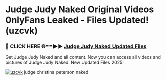 # Judge Judy Naked Original Videos 0nlyFans Leaked - Files Updated! (uzcvk)

<h3>🔴 CLICK HERE 🌐==►► <a href="https://tinyurl.com/yckcrads" rel="nofollow">Judge Judy Naked Updated Files</a></h3>

Get Judge Judy Naked and all content. Now you can access all videos and pictures of Judge Judy Naked. New Updated Files 2025!

[![uzcvk](https://i.imgur.com/hpKpOFt.gif)](https://tinyurl.com/yckcrads)
judge christina peterson naked